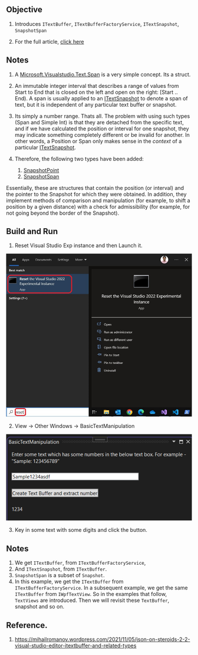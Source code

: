 ## Objective

1. Introduces `ITextBuffer`, `ITextBufferFactoryService`, `ITextSnapshot`, `SnapshotSpan`

2. For the full article, [click here](1-ITextBuffer.md)

## Notes

1. A [Microsoft.Visualstudio.Text.Span](https://learn.microsoft.com/en-us/dotnet/api/microsoft.visualstudio.text.span) is a very simple concept. Its a struct.

2. An immutable integer interval that describes a range of values from Start to End that is closed on the left and open on the right: [Start .. End). A span is usually applied to an [ITextSnapshot](https://learn.microsoft.com/en-us/dotnet/api/microsoft.visualstudio.text.itextsnapshot) to denote a span of text, but it is independent of any particular text buffer or snapshot.

3. Its simply a number range. Thats all. The problem with using such types (Span and Simple Int) is that they are detached from the specific text, and if we have calculated the position or interval for one snapshot, they may indicate something completely different or be invalid for another. In other words, a Position or Span only makes sense in the *context* of a particular [ITextSnapshot](https://learn.microsoft.com/en-us/dotnet/api/microsoft.visualstudio.text.itextsnapshot). 

4. Therefore, the following two types have been added:

   1. [SnapshotPoint](https://docs.microsoft.com/en-us/dotnet/api/microsoft.visualstudio.text.snapshotpoint)
   2. [SnapshotSpan](https://docs.microsoft.com/en-us/dotnet/api/microsoft.visualstudio.text.snapshotspan)

Essentially, these are structures that contain the position (or interval) and the pointer to the Snapshot for which they were obtained. In addition, they implement methods of comparison and manipulation (for example, to shift a position by a given distance) with a check for admissibility (for example, for not going beyond the border of the Snapshot).

## Build and Run
1. Reset Visual Studio Exp instance and then Launch it.

![Reset Visual Studio Exp](../200500-VSixBlankProjectAnalysis/images/57_50_ResetVsExpIntance.jpg)

2. View -> Other Windows -> BasicTextManipulation

![Extract Numbers](Images/69_50_BuildAndRun.png)

3. Key in some text with some digits and click the button.

## Notes

1. We get `ITextBuffer`, from `ITextBufferFactoryService`, 
2. And `ITextSnapshot`, from `ITextBuffer`.
3. `SnapshotSpan` is a subset of `Snapshot`.
4. In this example, we get the `ITextBuffer` from `ITextBufferFactoryService`. In a subsequent example, we get the same `ITextBuffer` from `IWpfTextView`. So in the examples that follow, `TextViews` are introduced. Then we will revisit these `TextBuffer`, snapshot and so on. 


## Reference.
1. https://mihailromanov.wordpress.com/2021/11/05/json-on-steroids-2-2-visual-studio-editor-itextbuffer-and-related-types